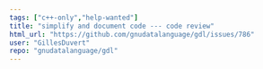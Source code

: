 ```yaml
---
tags: ["c++-only","help-wanted"]
title: "simplify and document code --- code review"
html_url: "https://github.com/gnudatalanguage/gdl/issues/786"
user: "GillesDuvert"
repo: "gnudatalanguage/gdl"
---
```


